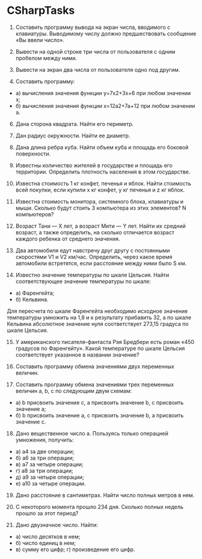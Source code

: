 # CSharpTasks

1. Составить программу вывода на экран числа, вводимого с клавиатуры. Выводимому числу должно предшествовать сообщение «Вы ввели число».

2. Вывести на одной строке три числа от пользователя с одним пробелом между ними.

3. Вывести на экран два числа от пользователя одно под другим.

4. Составить программу:
* а) вычисления значения функции y=7x2+3x+6 при любом значении x;
* б) вычисления значения функции x=12a2+7a+12 при любом значении а.

6. Дана сторона квадрата. Найти его периметр.

7. Дан радиус окружности. Найти ее диаметр.

8. Дана длина ребра куба. Найти объем куба и площадь его боковой поверхности.

9. Известны количество жителей в государстве и площадь его территории. Определить плотность населения в этом государстве.

10. Известна стоимость 1 кг конфет, печенья и яблок. Найти стоимость всей покупки, если купили x кг конфет, у кг печенья и z кг яблок.

11. Известна стоимость монитора, системного блока, клавиатуры и мыши. Сколько будут стоить 3 компьютера из этих элементов? N компьютеров?

12. Возраст Тани — X лет, а возраст Мити — Y лет. Найти их средний возраст, а также определить, на сколько отличается возраст каждого ребенка от среднего значения.

13. Два автомобиля едут навстречу друг другу с постоянными скоростями V1 и  V2 км/час. Определить, через какое время автомобили встретятся, если расстояние между ними было S км.

14. Известно значение температуры по шкале Цельсия. Найти соответствующее  значение температуры по шкале: 
* а) Фаренгейта; 
* б) Кельвина.

Для пересчета по шкале Фаренгейта необходимо исходное значение температуры умножить на 1,8 и к результату прибавить 32, 
а по шкале Кельвина абсолютное значение нуля соответствует 273,15 градуса по шкале Цельсия.

15. У американского писателя-фантаста Рэя Бредбери есть роман «450 градусов  по Фаренгейту».
    Какой температуре по шкале Цельсия соответствует указанное в названии значение? 

16. Составить программу обмена значениями двух переменных величин.

17. Cоставить программу обмена значениями трех переменных величин а, b, c по следующим двум схемам: 
* а) b присвоить значение c, а присвоить значение b, с присвоить значение а;
* б) b присвоить значение а, с присвоить значение b, а присвоить значение с.

18. Дано вещественное число а. Пользуясь только операцией умножения, получить:
* а) a4 за две операции;
* б) a6  за три операции;
* в) a7 за четыре операции;
* г) a8  за три операции;
* д) a9 за четыре операции;
* е) a10  за четыре операции.

19. Дано расстояние в сантиметрах. Найти число полных метров в нем.

20. С некоторого момента прошло 234 дня. Сколько полных недель прошло за этот период?

21. Дано двузначное число. Найти:
* а) число десятков в нем;
* б) число единиц в нем;
* в) сумму его цифр;
    г) произведение его цифр.
